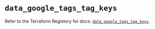 # `data_google_tags_tag_keys`

Refer to the Terraform Registory for docs: [`data_google_tags_tag_keys`](https://registry.terraform.io/providers/hashicorp/google-beta/5.29.0/docs/data-sources/google_tags_tag_keys).
